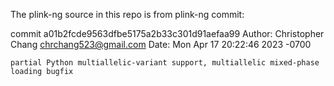 The plink-ng source in this repo is from plink-ng commit:

commit a01b2fcde9563dfbe5175a2b33c301d91aefaa99
Author: Christopher Chang <chrchang523@gmail.com>
Date:   Mon Apr 17 20:22:46 2023 -0700

    partial Python multiallelic-variant support, multiallelic mixed-phase loading bugfix
